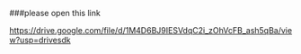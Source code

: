 ###please open this link


https://drive.google.com/file/d/1M4D6BJ9IESVdqC2i_zOhVcFB_ash5qBa/view?usp=drivesdk
